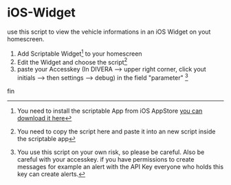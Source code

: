 # iOS-Widget

use this script to view the vehicle informations in an iOS Widget on yout homescreen.

1. Add Scriptable Widget[^1] to your homescreen
2. Edit the Widget and choose the script[^2]
3. paste your Accesskey (In DIVERA --> upper right corner, click yout initials --> then settings --> debug) in the field "parameter" [^3]

fin



[^1]: You need to install the scriptable App from iOS AppStore [you can download it here](https://apps.apple.com/de/app/scriptable/id1405459188)
[^2]: You need to copy the script here and paste it into an new script inside the scriptable app
[^3]: You use this script on your own risk, so please be careful. Also be careful with your accesskey. if you have permissions to create messages for example an alert with the API Key everyone who holds this key can create alerts.
